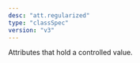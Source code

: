 ```yaml
---
desc: "att.regularized"
type: "classSpec"
version: "v3"
---
```


Attributes that hold a controlled value.